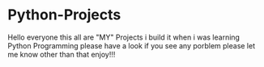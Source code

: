 # Python-Projects
Hello everyone this all are "MY" Projects i build it when i was learning Python Programming please have a look if you see any porblem please let me know other than that enjoy!!!
